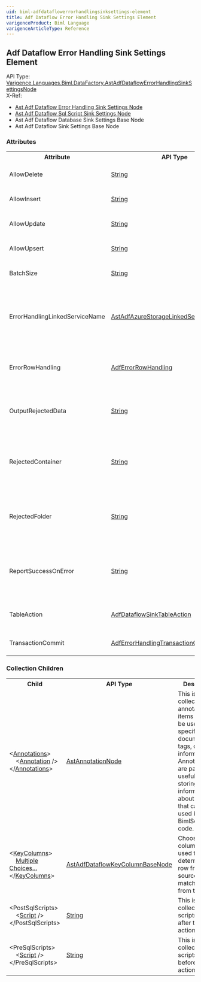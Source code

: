 ```yaml
---
uid: biml-adfdataflowerrorhandlingsinksettings-element
title: Adf Dataflow Error Handling Sink Settings Element
varigenceProduct: Biml Language
varigenceArticleType: Reference
---
```

## Adf Dataflow Error Handling Sink Settings Element<div class="AssemblyInfoGroup"><div class="CrossReferenceGroup"><div class="CrossReferenceHeader">API Type:</div><div class="CrossReferenceValue"><a href="../api-reference/Varigence.Languages.Biml.DataFactory.AstAdfDataflowErrorHandlingSinkSettingsNode.html">Varigence.Languages.Biml.DataFactory.AstAdfDataflowErrorHandlingSinkSettingsNode</a></div></div><div class="CrossReferenceGroup"><div class="CrossReferenceHeader">X-Ref:</div><ul class="xrefRow"><li><a class='xref' href ="Varigence.Languages.Biml.DataFactory.AstAdfDataflowErrorHandlingSinkSettingsNode.html">Ast Adf Dataflow Error Handling Sink Settings Node</a></li><li><a class='xref' href ="Varigence.Languages.Biml.DataFactory.AstAdfDataflowSqlScriptSinkSettingsNode.html">Ast Adf Dataflow Sql Script Sink Settings Node</a></li><li><span>Ast Adf Dataflow Database Sink Settings Base Node</span></li><li><span>Ast Adf Dataflow Sink Settings Base Node</span></li></ul></div></div><div class="AttributeGroup"><h3>Attributes</h3><table id="AttributeList" class="AttributeList"><tbody><tr><th class="AttributeNameColumnHeader">Attribute</th><th class="AttributeTypeColumnHeader">API Type</th><th class="AttributeDefaultColumnHeader">Default</th><th class="AttributeSummaryColumnHeader">Description</th></tr><tr class="ad0"><td class="AttributeName">AllowDelete</td><td class="AttributeType"><a href="https://msdn.microsoft.com/en-us/library/System.String.aspx">String</a></td><td class="AttributeDefault">&nbsp;</td><td class="AttributeSummary"><div class ="SummaryItem">Allow rows to be deleted in the sink. </div></td></tr><tr class="ad1"><td class="AttributeName">AllowInsert</td><td class="AttributeType"><a href="https://msdn.microsoft.com/en-us/library/System.String.aspx">String</a></td><td class="AttributeDefault">&nbsp;</td><td class="AttributeSummary"><div class ="SummaryItem">Allow rows to be inserted in the sink. </div></td></tr><tr class="ad0"><td class="AttributeName">AllowUpdate</td><td class="AttributeType"><a href="https://msdn.microsoft.com/en-us/library/System.String.aspx">String</a></td><td class="AttributeDefault">&nbsp;</td><td class="AttributeSummary"><div class ="SummaryItem">Allow rows to be updated in the sink. </div></td></tr><tr class="ad1"><td class="AttributeName">AllowUpsert</td><td class="AttributeType"><a href="https://msdn.microsoft.com/en-us/library/System.String.aspx">String</a></td><td class="AttributeDefault">&nbsp;</td><td class="AttributeSummary"><div class ="SummaryItem">Allow rows to be upserted in the sink. </div></td></tr><tr class="ad0"><td class="AttributeName">BatchSize</td><td class="AttributeType"><a href="https://msdn.microsoft.com/en-us/library/System.String.aspx">String</a></td><td class="AttributeDefault">&quot;-1&quot;</td><td class="AttributeSummary"><div class ="SummaryItem">Size of batches for columnar caching. </div></td></tr><tr class="ad1"><td class="AttributeName">ErrorHandlingLinkedServiceName</td><td class="AttributeType"><a href="../api-reference/Varigence.Languages.Biml.DataFactory.AstAdfAzureStorageLinkedServiceBaseNode.html">AstAdfAzureStorageLinkedServiceBaseNode</a></td><td class="AttributeDefault">&nbsp;</td><td class="AttributeSummary"><div class ="SummaryItem">Specifies a reference to the linked service that will store the log of errors. This references an existing definiton.</div></td></tr><tr class="ad0"><td class="AttributeName">ErrorRowHandling</td><td class="AttributeType"><a href="../api-reference/Varigence.Languages.Biml.DataFactory.AdfErrorRowHandling.html">AdfErrorRowHandling</a></td><td class="AttributeDefault">StopOnFirstError</td><td class="AttributeSummary"><div class ="SummaryItem">Specifies whether to continue on error (StopOnFirstError vs AllErrors). </div></td></tr><tr class="ad1"><td class="AttributeName">OutputRejectedData</td><td class="AttributeType"><a href="https://msdn.microsoft.com/en-us/library/System.String.aspx">String</a></td><td class="AttributeDefault">&nbsp;</td><td class="AttributeSummary"><div class ="SummaryItem">Specifies if rejected data should be logged in an error handling Linked Service. </div></td></tr><tr class="ad0"><td class="AttributeName">RejectedContainer</td><td class="AttributeType"><a href="https://msdn.microsoft.com/en-us/library/System.String.aspx">String</a></td><td class="AttributeDefault">&nbsp;</td><td class="AttributeSummary"><div class ="SummaryItem">Specifies the name of the rejected container in the error handling linked service's file structure. </div></td></tr><tr class="ad1"><td class="AttributeName">RejectedFolder</td><td class="AttributeType"><a href="https://msdn.microsoft.com/en-us/library/System.String.aspx">String</a></td><td class="AttributeDefault">&nbsp;</td><td class="AttributeSummary"><div class ="SummaryItem">Specifies the folderpath for the rejected file in the error handling linked service's file structure. </div></td></tr><tr class="ad0"><td class="AttributeName">ReportSuccessOnError</td><td class="AttributeType"><a href="https://msdn.microsoft.com/en-us/library/System.String.aspx">String</a></td><td class="AttributeDefault">&nbsp;</td><td class="AttributeSummary"><div class ="SummaryItem">Setting this to true marks the dataflow as a successful run, even if rows were rejected or errors were found. </div></td></tr><tr class="ad1"><td class="AttributeName">TableAction</td><td class="AttributeType"><a href="../api-reference/Varigence.Languages.Biml.DataFactory.AdfDataflowSinkTableAction.html">AdfDataflowSinkTableAction</a></td><td class="AttributeDefault">None</td><td class="AttributeSummary"><div class ="SummaryItem">Select the table action: None, Truncate, Recreate. </div></td></tr><tr class="ad0"><td class="AttributeName">TransactionCommit</td><td class="AttributeType"><a href="../api-reference/Varigence.Languages.Biml.DataFactory.AdfErrorHandlingTransactionCommit.html">AdfErrorHandlingTransactionCommit</a></td><td class="AttributeDefault">Single</td><td class="AttributeSummary"><div class ="SummaryItem">Commit each record or do it by batch. </div></td></tr></tbody></table></div><div class="ChildGroup">### Collection Children<table id="ChildList" class="ChildList"><tbody><tr><th class="ChildNameColumnHeader">Child</th><th class="ChildTypeColumnHeader">API Type</th><th class="ChildSummaryColumnHeader">Description</th></tr><tr class="cd0"><td class="ChildName"><span class="punc">&lt;</span><a href=Varigence.Languages.Biml.AstNode_Annotations.html">Annotations</a><span class="punc">&gt;</span><br />&nbsp;&nbsp;&nbsp;&nbsp;<span class="punc">&lt;</span><a href=Varigence.Languages.Biml.AstAnnotationNode.html">Annotation</a> <span class="punc">/&gt;</span><br /><span class="punc">&lt;/</span><a href=Varigence.Languages.Biml.AstNode_Annotations.html">Annotations</a><span class="punc">&gt;</span></td><td class="ChildType"><a href="../api-reference/Varigence.Languages.Biml.AstAnnotationNode.html">AstAnnotationNode</a></td><td class="ChildSummary"><div class ="SummaryItem">This is a collection of annotation items that can be used to specify documentation, tags, or other information.  Annotations are particularly useful for storing information about nodes that can be used by BimlScript code. </div></td></tr><tr class="cd1"><td class="ChildName"><span class="punc">&lt;</span><a href=Varigence.Languages.Biml.DataFactory.AstAdfDataflowDatabaseSinkSettingsBaseNode_KeyColumns.html">KeyColumns</a><span class="punc">&gt;</span><br />&nbsp;&nbsp;&nbsp;&nbsp;<a href=Varigence.Languages.Biml.DataFactory.AstAdfDataflowDatabaseSinkSettingsBaseNode_KeyColumns.html">Multiple Choices...</a><br /><span class="punc">&lt;/</span><a href=Varigence.Languages.Biml.DataFactory.AstAdfDataflowDatabaseSinkSettingsBaseNode_KeyColumns.html">KeyColumns</a><span class="punc">&gt;</span></td><td class="ChildType"><a href="../api-reference/Varigence.Languages.Biml.DataFactory.AstAdfDataflowKeyColumnBaseNode.html">AstAdfDataflowKeyColumnBaseNode</a></td><td class="ChildSummary"><div class ="SummaryItem">Choose which column(s) is used to determine if a row from the source matches a row from the sink. </div></td></tr><tr class="cd0"><td class="ChildName"><span class="punc">&lt;</span>PostSqlScripts<span class="punc">&gt;</span><br />&nbsp;&nbsp;&nbsp;&nbsp;<span class="punc">&lt;</span><a href=https://msdn.microsoft.com/en-us/library/System.String.aspx">Script</a> <span class="punc">/&gt;</span><br /><span class="punc">&lt;/</span>PostSqlScripts<span class="punc">&gt;</span></td><td class="ChildType"><a href="https://msdn.microsoft.com/en-us/library/System.String.aspx">String</a></td><td class="ChildSummary"><div class ="SummaryItem">This is a collection of scripts to run after the sink action. </div></td></tr><tr class="cd1"><td class="ChildName"><span class="punc">&lt;</span>PreSqlScripts<span class="punc">&gt;</span><br />&nbsp;&nbsp;&nbsp;&nbsp;<span class="punc">&lt;</span><a href=https://msdn.microsoft.com/en-us/library/System.String.aspx">Script</a> <span class="punc">/&gt;</span><br /><span class="punc">&lt;/</span>PreSqlScripts<span class="punc">&gt;</span></td><td class="ChildType"><a href="https://msdn.microsoft.com/en-us/library/System.String.aspx">String</a></td><td class="ChildSummary"><div class ="SummaryItem">This is a collection of scripts to run before the sink action. </div></td></tr></tbody></table></div>